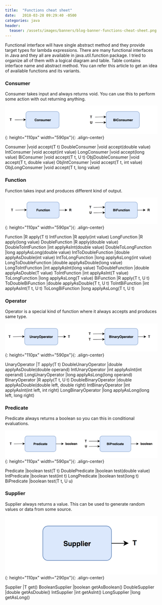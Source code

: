 ```yaml
---
title:  "Functions cheat sheet"
date:   2018-03-28 09:29:40 -0500
categories: java
header:
  teaser: /assets/images/banners/blog-banner-functions-cheat-sheet.png
---
```


Functional interface will have single abstract method and they provide target types for lambda expressions. There are many functional interfaces in Java and they all are available in java.util.function package. I tried to organize all of them with a logical diagram and table. Table contains interface name and abstract method. You can refer this article to get an idea of available functions and its variants.

### Consumer
Consumer takes input and always returns void. You can use this to perform some action with out returning anything.

![Consumer Function](/assets/images/posts/consumer-function.png){: height="110px" width="590px"}{: .align-center}

Consumer	 |void accept(T t)
DoubleConsumer	 |void accept(double value)
IntConsumer	 |void accept(int value)
LongConsumer	 |void accept(long value)
BiConsumer	 |void accept(T t, U t)
ObjDoubleConsumer	 |void accept(T t, double value)
ObjIntConsumer	 |void accept(T t, int value)
ObjLongConsumer	 |void accept(T t, long value)

### Function
Function takes input and produces different kind of output.

![Function](/assets/images/posts/function.png){: height="110px" width="590px"}{: .align-center}

Function	 |R apply(T t)
IntFunction	 |R apply(int value)
LongFunction	 |R apply(long value)
DoubleFunction	 |R apply(double value)
DoubleToIntFunction	 |int applyAsInt(double value)
DoubleToLongFunction	 |long applyAsLong(double value)
IntToDoubleFunction	 |double applyAsDouble(int value)
IntToLongFunction	 |long applyAsLong(int value)
LongToDoubleFunction	 |double applyAsDouble(long value)
LongToIntFunction	 |int applyAsInt(long value)
ToDoubleFunction	 |double applyAsDouble(T value)
ToIntFunction	 |int applyAsInt(T value)
ToLongFunction	 |long applyAsLong(T value)
BiFunction	 |R apply(T t, U t)
ToDoubleBiFunction	 |double applyAsDouble(T t, U t)
ToIntBiFunction	 |int applyAsInt(T t, U t)
ToLongBiFunction	 |long applyAsLong(T t, U t)

### Operator
Operator is a special kind of function where it always accepts and produces same type.

![Operator Function](/assets/images/posts/operator-function.png){: height="110px" width="590px"}{: .align-center}

UnaryOperator	 |T apply(T t)
DoubleUnaryOperator	 |double applyAsDouble(double operand)
IntUnaryOperator	 |int applyAsInt(int operand)
LongUnaryOperator	 |long applyAsLong(long operand)
BinaryOperator	 |R apply(T t, U t)
DoubleBinaryOperator	 |double applyAsDouble(double left, double right)
IntBinaryOperator	 |int applyAsInt(int left, int right)
LongBinaryOperator	 |long applyAsLong(long left, long right)

### Predicate
Predicate always returns a boolean so you can this in conditional evaluations.

![Predicate Function](/assets/images/posts/predicate-function.png){: height="110px" width="590px"}{: .align-center}

Predicate	 |boolean test(T t)
DoublePredicate	 |boolean test(double value)
IntPredicate	 |boolean test(int t)
LongPredicate	 |boolean test(long t)
BiPredicate	 |boolean test(T t, U u)

### Supplier
Supplier always returns a value. This can be used to generate random values or data from some source.

![Supplier Function](/assets/images/posts/supplier-function.png){: height="110px" width="290px"}{: .align-center}

Supplier	 |T get()
BooleanSupplier	 |boolean getAsBoolean()
DoubleSupplier	 |double getAsDouble()
IntSupplier	 |int getAsInt()
LongSupplier	 |long getAsLong()
